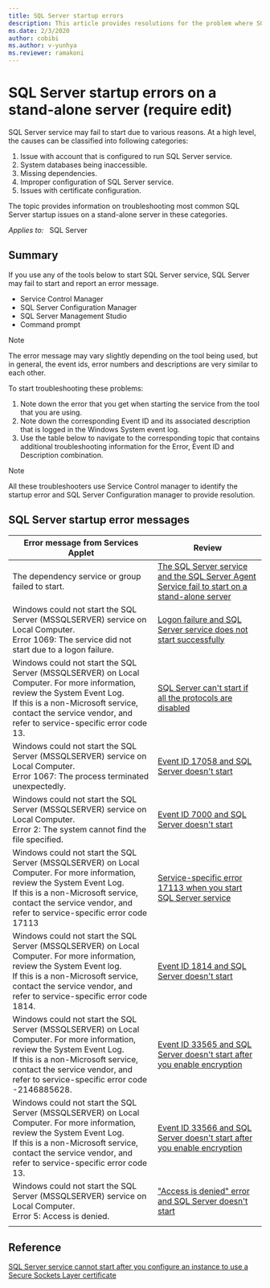 ```yaml
---
title: SQL Server startup errors  
description: This article provides resolutions for the problem where SQL Server fails to start on a stand-alone server.
ms.date: 2/3/2020
author: cobibi
ms.author: v-yunhya
ms.reviewer: ramakoni
---
```

# SQL Server startup errors on a stand-alone server (require edit)

SQL Server service may fail to start due to various reasons. At a high level, the causes can be classified into following categories:

1. Issue with account that is configured to run SQL Server service.
2. System databases being inaccessible.
3. Missing dependencies.
4. Improper configuration of SQL Server service.
5. Issues with certificate configuration.

The topic provides information on troubleshooting most common SQL Server startup issues on a stand-alone server in these categories.

_Applies to:_ &nbsp; SQL Server

## Summary

If you use any of the tools below to start SQL Server service, SQL Server may fail to start and report an error message.

- Service Control Manager
- SQL Server Configuration Manager
- SQL Server Management Studio
- Command prompt

> [!NOTE]
> The error message may vary slightly depending on the tool being used, but in general, the event ids, error numbers and descriptions are very similar to each other.

To start troubleshooting these problems:

1. Note down the error that you get when starting the service from the tool that you are using.
2. Note down the corresponding Event ID and its associated description that is logged in the Windows System event log.
3. Use the table below to navigate to the corresponding topic that contains additional troubleshooting information for the Error, Event ID and Description combination.

> [!NOTE]
> All these troubleshooters use Service Control manager to identify the startup error and SQL Server Configuration manager to provide resolution.

## SQL Server startup error messages

|Error message from Services Applet|Review|
|---|---|
|The dependency service or group failed to start. |[The SQL Server service and the SQL Server Agent Service fail to start on a stand-alone server](https://docs.microsoft.com/troubleshoot/sql/admin/agent-service-fails-start-stand-alone-server)|
|Windows could not start the SQL Server (MSSQLSERVER) service on Local Computer. <br/> Error 1069: The service did not start due to a logon failure.|[Logon failure and SQL Server service does not start successfully](https://review.docs.microsoft.com/troubleshoot/sql/security/error-password-service-account-changed)|
|Windows could not start the SQL Server (MSSQLSERVER) on Local Computer. For more information, review the System Event Log.<br/> If this is a non-Microsoft service, contact the service vendor, and refer to service-specific error code 13.|[SQL Server can't start if all the protocols are disabled](https://review.docs.microsoft.com/troubleshoot/sql/admin/error-17182-protocols-disabled-start-failure)|
|Windows could not start the SQL Server (MSSQLSERVER) service on Local Computer.<br/>Error 1067: The process terminated unexpectedly.|[Event ID 17058 and SQL Server doesn't start](https://review.docs.microsoft.com/troubleshoot/sql/admin/event-id-17058-start-sql-server)|
|Windows could not start the SQL Server (MSSQLSERVER) service on Local Computer.<br/>Error 2: The system cannot find the file specified.|[Event ID 7000 and SQL Server doesn't start](https://review.docs.microsoft.com/troubleshoot/sql/admin/event-id-7000-fail-start)|
|Windows could not start the SQL Server (MSSQLSERVER) on Local Computer. For more information, review the System Event Log.<br/>If this is a non-Microsoft service, contact the service vendor, and refer to service-specific error code 17113|[Service-specific error 17113 when you start SQL Server service](https://review.docs.microsoft.com/troubleshoot/sql/admin/error-17113-start-service)|
|Windows could not start the SQL Server (MSSQLSERVER) on Local Computer. For more information, review the System Event log.<br/>If this is a non-Microsoft service, contact the service vendor, and refer to service-specific error code 1814.|[Event ID 1814 and SQL Server doesn't start](https://review.docs.microsoft.com/troubleshoot/sql/admin/event-id-1814-fail-start)|
|Windows could not start the SQL Server (MSSQLSERVER) on Local Computer. For more information, review the System Event Log.<br/>If this is a non-Microsoft service, contact the service vendor, and refer to service-specific error code -2146885628.|[Event ID 33565 and SQL Server doesn't start after you enable encryption](https://review.docs.microsoft.com/troubleshoot/sql/admin/event-id-33565-start-sql-server)|
|Windows could not start the SQL Server (MSSQLSERVER) on Local Computer. For more information, review the System Event Log.<br/>If this is a non-Microsoft service, contact the service vendor, and refer to service-specific error code 13.|[Event ID 33566 and SQL Server doesn't start after you enable encryption](https://review.docs.microsoft.com/troubleshoot/sql/admin/event-id-33566-start-sql-server)|
|Windows could not start the SQL Server (MSSQLSERVER) service on Local Computer.<br/>Error 5: Access is denied.|["Access is denied" error and SQL Server doesn't start](https://review.docs.microsoft.com/troubleshoot/sql/admin/event-id-7000-access-denied)|
||

## Reference

[SQL Server service cannot start after you configure an instance to use a Secure Sockets Layer certificate](/troubleshoot/sql/security/service-cannot-start)
